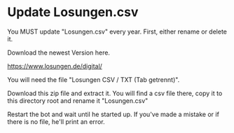 # Update Losungen.csv
You MUST update "Losungen.csv" every year.
First, either rename or delete it.

Download the newest Version here.

https://www.losungen.de/digital/

You will need the file "Losungen CSV / TXT (Tab getrennt)".

Download this zip file and extract it.
You will find a csv file there, copy it to this directory root and rename it 
"Losungen.csv"

Restart the bot and wait until he started up.
If you've made a mistake or if there is no file, he'll print an error. 